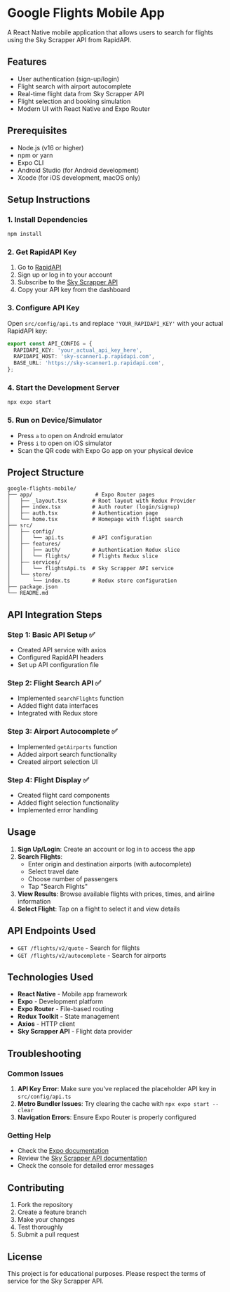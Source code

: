 # Google Flights Mobile App

A React Native mobile application that allows users to search for flights using the Sky Scrapper API from RapidAPI.

## Features

- User authentication (sign-up/login)
- Flight search with airport autocomplete
- Real-time flight data from Sky Scrapper API
- Flight selection and booking simulation
- Modern UI with React Native and Expo Router

## Prerequisites

- Node.js (v16 or higher)
- npm or yarn
- Expo CLI
- Android Studio (for Android development)
- Xcode (for iOS development, macOS only)

## Setup Instructions

### 1. Install Dependencies

```bash
npm install
```

### 2. Get RapidAPI Key

1. Go to [RapidAPI](https://rapidapi.com/)
2. Sign up or log in to your account
3. Subscribe to the [Sky Scrapper API](https://rapidapi.com/apiheya/api/sky-scrapper)
4. Copy your API key from the dashboard

### 3. Configure API Key

Open `src/config/api.ts` and replace `'YOUR_RAPIDAPI_KEY'` with your actual RapidAPI key:

```typescript
export const API_CONFIG = {
  RAPIDAPI_KEY: 'your_actual_api_key_here',
  RAPIDAPI_HOST: 'sky-scanner1.p.rapidapi.com',
  BASE_URL: 'https://sky-scanner1.p.rapidapi.com',
};
```

### 4. Start the Development Server

```bash
npx expo start
```

### 5. Run on Device/Simulator

- Press `a` to open on Android emulator
- Press `i` to open on iOS simulator
- Scan the QR code with Expo Go app on your physical device

## Project Structure

```
google-flights-mobile/
├── app/                    # Expo Router pages
│   ├── _layout.tsx        # Root layout with Redux Provider
│   ├── index.tsx          # Auth router (login/signup)
│   ├── auth.tsx           # Authentication page
│   └── home.tsx           # Homepage with flight search
├── src/
│   ├── config/
│   │   └── api.ts         # API configuration
│   ├── features/
│   │   ├── auth/          # Authentication Redux slice
│   │   └── flights/       # Flights Redux slice
│   ├── services/
│   │   └── flightsApi.ts  # Sky Scrapper API service
│   └── store/
│       └── index.ts       # Redux store configuration
├── package.json
└── README.md
```

## API Integration Steps

### Step 1: Basic API Setup ✅
- Created API service with axios
- Configured RapidAPI headers
- Set up API configuration file

### Step 2: Flight Search API ✅
- Implemented `searchFlights` function
- Added flight data interfaces
- Integrated with Redux store

### Step 3: Airport Autocomplete ✅
- Implemented `getAirports` function
- Added airport search functionality
- Created airport selection UI

### Step 4: Flight Display ✅
- Created flight card components
- Added flight selection functionality
- Implemented error handling

## Usage

1. **Sign Up/Login**: Create an account or log in to access the app
2. **Search Flights**: 
   - Enter origin and destination airports (with autocomplete)
   - Select travel date
   - Choose number of passengers
   - Tap "Search Flights"
3. **View Results**: Browse available flights with prices, times, and airline information
4. **Select Flight**: Tap on a flight to select it and view details

## API Endpoints Used

- `GET /flights/v2/quote` - Search for flights
- `GET /flights/v2/autocomplete` - Search for airports

## Technologies Used

- **React Native** - Mobile app framework
- **Expo** - Development platform
- **Expo Router** - File-based routing
- **Redux Toolkit** - State management
- **Axios** - HTTP client
- **Sky Scrapper API** - Flight data provider

## Troubleshooting

### Common Issues

1. **API Key Error**: Make sure you've replaced the placeholder API key in `src/config/api.ts`
2. **Metro Bundler Issues**: Try clearing the cache with `npx expo start --clear`
3. **Navigation Errors**: Ensure Expo Router is properly configured

### Getting Help

- Check the [Expo documentation](https://docs.expo.dev/)
- Review the [Sky Scrapper API documentation](https://rapidapi.com/apiheya/api/sky-scrapper)
- Check the console for detailed error messages

## Contributing

1. Fork the repository
2. Create a feature branch
3. Make your changes
4. Test thoroughly
5. Submit a pull request

## License

This project is for educational purposes. Please respect the terms of service for the Sky Scrapper API. 